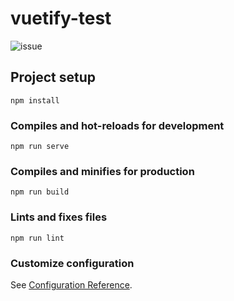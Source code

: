 # vuetify-test

![issue](https://user-images.githubusercontent.com/73170845/125261882-5af33b00-e30a-11eb-97f5-1db8c47b7f52.gif)

## Project setup
```
npm install
```

### Compiles and hot-reloads for development
```
npm run serve
```

### Compiles and minifies for production
```
npm run build
```

### Lints and fixes files
```
npm run lint
```

### Customize configuration
See [Configuration Reference](https://cli.vuejs.org/config/).
